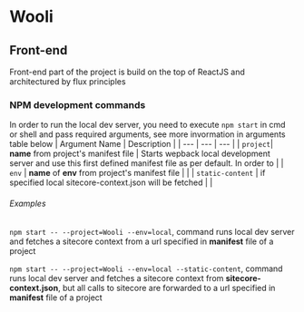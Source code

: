 # Wooli

## Front-end

Front-end part of the project is build on the top of ReactJS and architectured by flux principles

### NPM development commands

In order to run the local dev server, you need to execute `npm start` in cmd or shell and pass required arguments, see more invormation in arguments table below
|  Argument Name | Description |
| --- | --- | --- |
| `project`| **name** from project's manifest file | Starts wepback local development server and use this first defined manifest file as per default. In order to |
| `env` | **name** of **env** from project's manifest file | |
| `static-content` | if specified local sitecore-context.json will be fetched | |

###### Examples

 `npm start -- --project=Wooli --env=local`, command runs local dev server and fetches a sitecore context from a url specified in **manifest** file of a project

`npm start -- --project=Wooli --env=local --static-content`, command runs local dev server and fetches a sitecore context from **sitecore-context.json**, but all calls to sitecore are forwarded to a url specified in **manifest** file of a project

